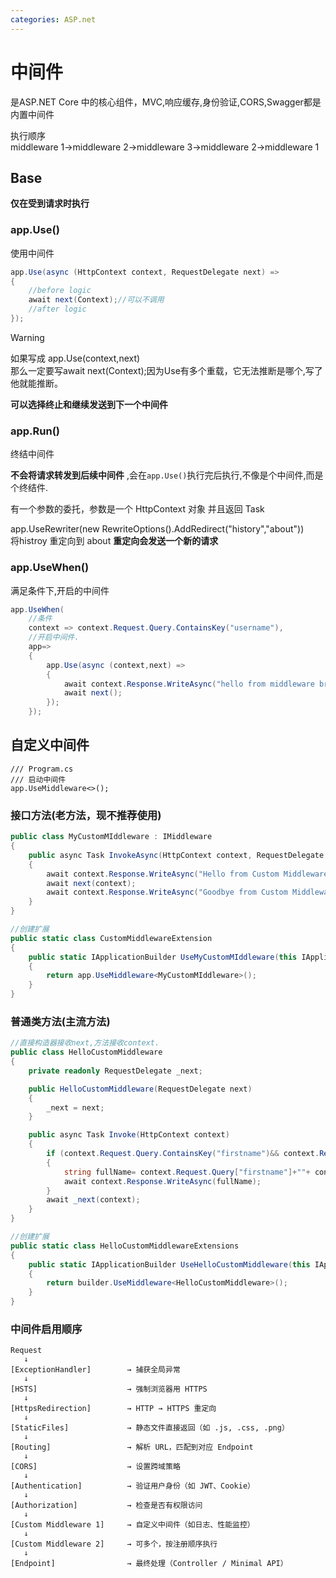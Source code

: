```yaml
---
categories: ASP.net
---
```


# 中间件

是ASP.NET Core
中的核心组件，MVC,响应缓存,身份验证,CORS,Swagger都是内置中间件

执行顺序  
middleware 1->middleware 2->middleware 3->middleware 2->middleware 1



## Base

**仅在受到请求时执行**

### app.Use()

使用中间件

```C#
app.Use(async (HttpContext context, RequestDelegate next) =>
{
    //before logic  
    await next(Context);//可以不调用  
    //after logic  
});
```

>[!Warning]
>如果写成
>app.Use(context,next)  
>那么一定要写await next(Context);因为Use有多个重载，它无法推断是哪个,写了他就能推断。

**可以选择终止和继续发送到下一个中间件**

### app.Run() 

终结中间件

**不会将请求转发到后续中间件** ,会在`app.Use()`执行完后执行,不像是个中间件,而是个终结件.

有一个参数的委托，参数是一个 HttpContext 对象 并且返回 Task

app.UseRewriter(new RewriteOptions().AddRedirect(\"history\",\"about\"))  
将histroy 重定向到 about **重定向会发送一个新的请求**

### app.UseWhen()

满足条件下,开启的中间件

```C#
app.UseWhen(
    //条件
    context => context.Request.Query.ContainsKey("username"), 
    //开启中间件.
    app=>
    {
        app.Use(async (context,next) =>
        {
            await context.Response.WriteAsync("hello from middleware branch.");
            await next();
        });
    });
```


## 自定义中间件

``` CSharp
/// Program.cs
/// 启动中间件
app.UseMiddleware<>();
```

### 接口方法(老方法，现不推荐使用)

``` C#
public class MyCustomMIddleware : IMiddleware
{
    public async Task InvokeAsync(HttpContext context, RequestDelegate next)
    {
        await context.Response.WriteAsync("Hello from Custom Middleware\n");
        await next(context);
        await context.Response.WriteAsync("Goodbye from Custom Middleware\n");
    }
}

//创建扩展
public static class CustomMiddlewareExtension
{
    public static IApplicationBuilder UseMyCustomMIddleware(this IApplicationBuilder app)
    {
        return app.UseMiddleware<MyCustomMIddleware>();
    }
}
```

### 普通类方法(主流方法)

```C#
//直接构造器接收next,方法接收context.
public class HelloCustomMiddleware
{
    private readonly RequestDelegate _next;

    public HelloCustomMiddleware(RequestDelegate next)
    {
        _next = next;
    }

    public async Task Invoke(HttpContext context)
    {
        if (context.Request.Query.ContainsKey("firstname")&& context.Request.Query.ContainsKey("lastname"))
        {
            string fullName= context.Request.Query["firstname"]+""+ context.Request.Query["lastname"];
            await context.Response.WriteAsync(fullName);
        }
        await _next(context);
    }
}

//创建扩展
public static class HelloCustomMiddlewareExtensions
{
    public static IApplicationBuilder UseHelloCustomMiddleware(this IApplicationBuilder builder)
    {
        return builder.UseMiddleware<HelloCustomMiddleware>();  
    }
}
```

### 中间件启用顺序

```
Request
   ↓
[ExceptionHandler]        → 捕获全局异常
   ↓
[HSTS]                    → 强制浏览器用 HTTPS
   ↓
[HttpsRedirection]        → HTTP → HTTPS 重定向
   ↓
[StaticFiles]             → 静态文件直接返回（如 .js, .css, .png）
   ↓
[Routing]                 → 解析 URL，匹配到对应 Endpoint
   ↓
[CORS]                    → 设置跨域策略
   ↓
[Authentication]          → 验证用户身份（如 JWT、Cookie）
   ↓
[Authorization]           → 检查是否有权限访问
   ↓
[Custom Middleware 1]     → 自定义中间件（如日志、性能监控）
   ↓
[Custom Middleware 2]     → 可多个，按注册顺序执行
   ↓
[Endpoint]                → 最终处理（Controller / Minimal API）

```